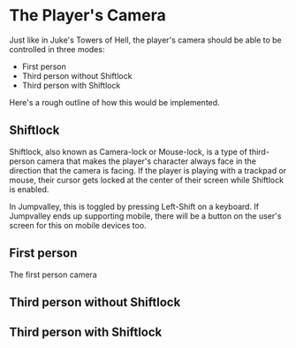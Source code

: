 # The Player's Camera

Just like in Juke's Towers of Hell, the player's camera should be able to be controlled in three modes:

- First person
- Third person without Shiftlock
- Third person with Shiftlock

Here's a rough outline of how this would be implemented.

## Shiftlock

Shiftlock, also known as Camera-lock or Mouse-lock, is a type of third-person camera that makes the player's character always face in the direction that the camera is facing. If the player is playing with a trackpad or mouse, their cursor gets locked at the center of their screen while Shiftlock is enabled.

In Jumpvalley, this is toggled by pressing Left-Shift on a keyboard. If Jumpvalley ends up supporting mobile, there will be a button on the user's screen for this on mobile devices too.

## First person
The first person camera 

## Third person without Shiftlock

## Third person with Shiftlock
